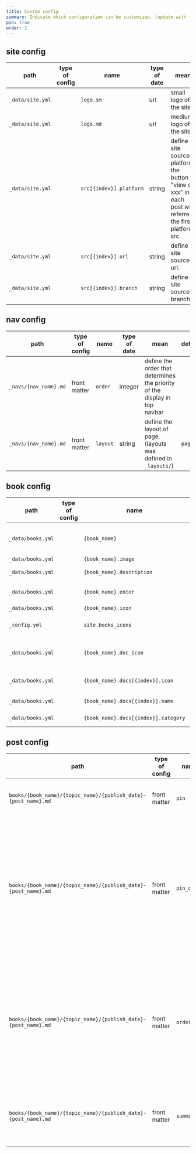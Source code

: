 ```yaml
---
title: Custom config
summary: Indicate which configuration can be customized. (update with features)
pin: true
order: 2
---
```


## site config 

path | type of config | name | type of date | mean | default
--   | ---            | ---  | ---          | ---  | ---
`_data/site.yml` | | `logo.sm` | url | small logo of the site | `site.logo`
`_data/site.yml` | | `logo.md` | url | medium logo of the site | `site.image`
`_data/site.yml` | | `src[{index}].platform` | string | define site source platform.<br>the button "view on xxx" in each post will referrent the first platform src | `GitHub`
`_data/site.yml` | | `src[{index}].url`      | string | define site source url. | ==require==
`_data/site.yml` | | `src[{index}].branch`   | string | define site source branch. | `nil`

## nav config

path | type of config | name | type of date | mean | default
--   | ---            | ---  | ---          | ---  | ---
`_navs/{nav_name}.md` | front matter | `order`  | integer | define the order that determines the priority of the display in top navbar.
`_navs/{nav_name}.md` | front matter | `layout` | string  | define the layout of page. <br> (layouts was defined in `_layouts/`) |  `page`

## book config 

path | type of config | name | type of date | mean | default
--   | ---            | ---  | ---          | ---  | ---
`_data/books.yml` | | `{book_name}`                        | string | define book name. then you will see the name in 'books' page. | `nil`
`_data/books.yml` | | `{book_name}.image`                  | string | define book image. | `site.books.image`
`_data/books.yml` | | `{book_name}.description`            | string | define book description. | `site.books.description`
`_data/books.yml` | | `{book_name}.enter`                  | string | define book enter url. pattern: `{topic}/{post_name}` | the url of first post in first topic
`_data/books.yml` | | `{book_name}.icon`                 | string | define book icon. | `nil`
`_config.yml`     | | `site.books_icons`                 | array  | define a series of default icons for book's topic | `nil`
`_data/books.yml` | | `{book_name}.doc_icon`             | string | define the default icon of this book's topics. if `none` icon don't display. | `site.books_icons`
`_data/books.yml` | | `{book_name}.docs[{index}].icon`   | string | define book icon. if `none` icon don't display. | `./{doc_icon}`
`_data/books.yml` | | `{book_name}.docs[{index}].name`       | string | define the name of book's topic. | `./{category_id}`
`_data/books.yml` | | `{book_name}.docs[{index}].category`   | string | define the id of book's topic. |  ==required==

## post config 

path | type of config | name | type of date | mean | default
--   | ---            | ---  | ---          | ---  | ---
`books/{book_name}/{topic_name}/{publish_date}-{post_name}.md` | front matter | `pin`         | boolean | if `true` the post will be pined at top in post list. | `false`
`books/{book_name}/{topic_name}/{publish_date}-{post_name}.md` | front matter | `pin_order`   | integer | sort pined posts according to the order from low to high. if order is nil the post will be queued last and display in the order of published data. | `999`
`books/{book_name}/{topic_name}/{publish_date}-{post_name}.md` | front matter | `order`       | integer | sort posts according to the order from low to high. if order is nil the post will be queued last and display in the order of published data. | `nil`
`books/{book_name}/{topic_name}/{publish_date}-{post_name}.md` | front matter | `summary`     | string | a post summary that will display below the title in post page. | `nil`
